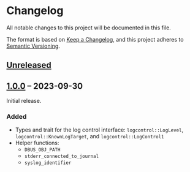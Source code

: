 # Changelog

All notable changes to this project will be documented in this file.

The format is based on [Keep a Changelog](https://keepachangelog.com/en/1.0.0/),
and this project adheres to [Semantic Versioning](https://semver.org/spec/v2.0.0.html).

## [Unreleased]

## [1.0.0] – 2023-09-30

Initial release.

### Added

- Types and trait for the log control interface: `logcontrol::LogLevel`, `logcontrol::KnownLogTarget`, and `logcontrol::LogControl1`
- Helper functions:
    - `DBUS_OBJ_PATH`
    - `stderr_connected_to_journal`
    - `syslog_identifier`

[Unreleased]: https://github.com/swsnr/logcontrol.rs/compare/logcontrol-v1.0.0...HEAD
[1.0.0]: https://github.com/swsnr/logcontrol.rs/releases/tag/logcontrol-v1.0.0
